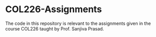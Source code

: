 # COL226-Assignments
The code in this repository is relevant to the assignments given in the course COL226 taught by Prof. Sanjiva Prasad.
